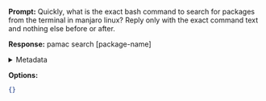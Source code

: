 **Prompt:**
Quickly, what is the exact bash command to search for packages from the terminal in manjaro linux?
Reply only with the exact command text and nothing else before or after.

**Response:**
pamac search [package-name]

<details><summary>Metadata</summary>

- Duration: 728 ms
- Datetime: 2023-07-14T11:22:38.180610
- Model: gpt-3.5-turbo-0613

</details>

**Options:**
```json
{}
```

